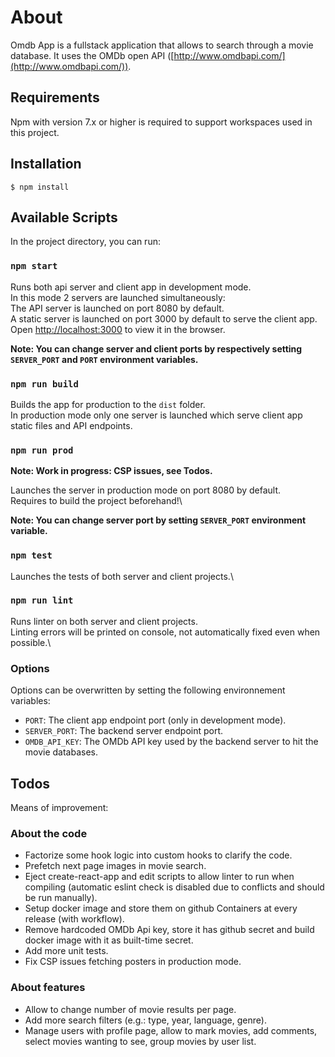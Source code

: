 # About

Omdb App is a fullstack application that allows to search through a movie database.
It uses the OMDb open API ([http://www.omdbapi.com/](http://www.omdbapi.com/)).

## Requirements

Npm with version 7.x or higher is required to support workspaces used in this project.

## Installation

```
$ npm install
```

## Available Scripts

In the project directory, you can run:

### `npm start`

Runs both api server and client app in development mode.\
In this mode 2 servers are launched simultaneously:\
The API server is launched on port 8080 by default.\
A static server is launched on port 3000 by default to serve the client app.\
Open [http://localhost:3000](http://localhost:3000) to view it in the browser.

**Note: You can change server and client ports by respectively setting `SERVER_PORT` and `PORT` environment variables.**

### `npm run build`

Builds the app for production to the `dist` folder.\
In production mode only one server is launched which serve client app static files and API endpoints.

### `npm run prod`

**Note: Work in progress: CSP issues, see Todos.**

Launches the server in production mode on port 8080 by default.\
Requires to build the project beforehand!\

**Note: You can change server port by setting `SERVER_PORT` environment variable.**

### `npm test`

Launches the tests of both server and client projects.\

### `npm run lint`

Runs linter on both server and client projects.\
Linting errors will be printed on console, not automatically fixed even when possible.\

### Options

Options can be overwritten by setting the following environnement variables:
- `PORT`: The client app endpoint port (only in development mode).
- `SERVER_PORT`: The backend server endpoint port.
- `OMDB_API_KEY`: The OMDb API key used by the backend server to hit the movie databases.

## Todos

Means of improvement:

### About the code

- Factorize some hook logic into custom hooks to clarify the code.
- Prefetch next page images in movie search.
- Eject create-react-app and edit scripts to allow linter to run when compiling (automatic eslint check is disabled due to conflicts and should be run manually).
- Setup docker image and store them on github Containers at every release (with workflow).
- Remove hardcoded OMDb Api key, store it has github secret and build docker image with it as built-time secret.
- Add more unit tests.
- Fix CSP issues fetching posters in production mode.

### About features

- Allow to change number of movie results per page.
- Add more search filters (e.g.: type, year, language, genre).
- Manage users with profile page, allow to mark movies, add comments, select movies wanting to see, group movies by user list.
